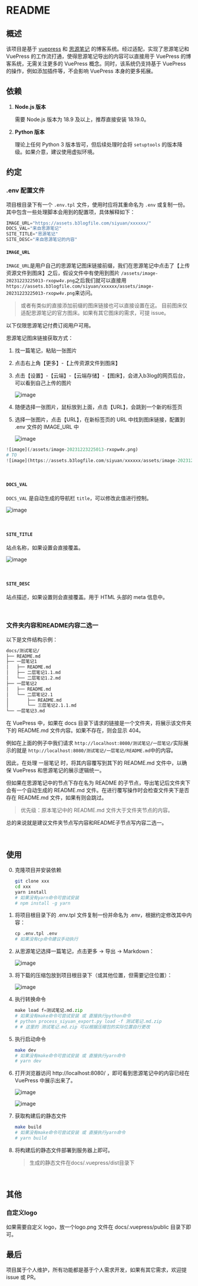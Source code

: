 # README

## 概述

该项目是基于 [vuepress](https://vuepress.vuejs.org/zh/) 和 [思源笔记](https://b3log.org/siyuan/) 的博客系统。经过适配，实现了思源笔记和 VuePress 的工作流打通，使得思源笔记导出的内容可以直接用于 VuePress 的博客系统，无需关注更多的 VuePress 概念。同时，该系统仍支持基于 VuePress 的操作，例如添加插件等，不会影响 VuePress 本身的更多拓展。

## 依赖

1. **Node.js 版本**

   需要 Node.js 版本为 18.9 及以上，推荐直接安装 18.19.0。
2. **Python 版本**

   理论上任何 Python 3 版本皆可，但后续处理时会将 `setuptools` 的版本降级。如果介意，建议使用虚拟环境。

## 约定

### .env 配置文件

项目根目录下有一个 `.env.tpl` 文件，使用时应将其重命名为 `.env` 或复制一份。其中包含一些处理脚本会用到的配置项，具体解释如下：

```python
IMAGE_URL="https://assets.b3logfile.com/siyuan/xxxxxx/"
DOCS_VAL="来自思源笔记"
SITE_TITLE="思源笔记"
SITE_DESC="来自思源笔记的内容"
```

#### `IMAGE_URL`

`IMAGE_URL`是用户自己的思源笔记图床链接前缀，我们在思源笔记中点击了【上传资源文件到图床】之后，假设文件中有使用到图片 `/assets/image-20231223225013-rxopw4v.png`之后我们就可以直接用 `https://assets.b3logfile.com/siyuan/xxxxxx/assets/image-20231223225013-rxopw4v.png`来访问。

> 或者有类似的直接添加前缀的图床链接也可以直接设置在这。
> 目前图床仅适配思源笔记的官方图床。如果有其它图床的需求，可提 issue。

以下仅限思源笔记付费订阅用户可用。

思源笔记图床链接获取方式：

1. 找一篇笔记，粘贴一张图片
2. 点击右上角【更多】-【上传资源文件到图床】
3. 点击【设置】-【云端】-【云端存储】-【图床】，会进入b3log的网页后台，可以看到自己上传的图片

   ![image](assets/net-img-image-20231224011950-l2755xe-20231224015432-uvq2bep.png)
4. 随便选择一张图片，鼠标放到上面，点击【URL】，会跳到一个新的标签页
5. 选择一张图片，点击【URL】，在新标签页的 URL 中找到图床链接，配置到 .env 文件的 IMAGE_URL 中

   ![image](assets/net-img-image-20231224012159-a77uzb7-20231224015432-xi5y4al.png)

```python
![image](/assets/image-20231223225013-rxopw4v.png)
# TO
![image](https://assets.b3logfile.com/siyuan/xxxxxx/assets/image-20231223225013-rxopw4v.png)
```

‍

#### `DOCS_VAL`

`DOCS_VAL` 是自动生成的导航栏 `title`，可以修改此值进行控制。

![image](assets/net-img-image-20231224005909-sc65g82-20231224015432-xf0wji0.png)

‍

#### `SITE_TITLE`

站点名称，如果设置会直接覆盖。

![image](assets/net-img-image-20231224013355-zv3v6bz-20231224015432-8htju3i.png)

‍

#### `SITE_DESC`

站点描述，如果设置则会直接覆盖。用于 HTML 头部的 meta 信息中。

‍

### 文件夹内容和README内容二选一

以下是文件结构示例：

```sh
docs/测试笔记/
├── README.md
├── 一层笔记1
│   ├── README.md
│   ├── 二层笔记1.1.md
│   └── 二层笔记1.2.md
├── 一层笔记2
│   ├── README.md
│   └── 二层笔记2.1
│       ├── README.md
│       └── 三层笔记2.1.1.md
└── 一层笔记3.md
```

在 VuePress 中，如果在 docs 目录下请求的链接是一个文件夹，将展示该文件夹下的 README.md 文件内容。如果不存在，则会显示 404。

例如在上面的例子中我们请求 `http://localhost:8080/测试笔记/一层笔记/`实际展示的就是 `http://localhost:8080/测试笔记/一层笔记/README.md`中的内容。

因此，在处理 一层笔记 时，将其内容覆写到其下的 README.md 文件中，以确保 VuePress 和思源笔记的展示逻辑统一。

但如果在思源笔记中的节点下存在名为 README 的子节点，导出笔记后文件夹下会有一个自动生成的 README.md 文件。在进行覆写操作时会检查文件夹下是否存在 README.md 文件，如果有则会跳过。

> 优先级：原本笔记中的 README.md 文件大于文件夹节点的内容。

总的来说就是建议文件夹节点写内容和README子节点写内容二选一。

‍

## 使用

0. 克隆项目并安装依赖

   ```sh
   git clone xxx
   cd xxx
   yarn install
   # 如果没有yarn命令可尝试安装
   # npm install -g yarn
   ```

1. 将项目根目录下的 .env.tpl 文件复制一份并命名为 .env，根据约定修改其中内容：

   ```python
   cp .env.tpl .env
   # 如果没有cp命令建议手动执行
   ```
2. 从思源笔记选择一篇笔记，点击更多 -> 导出 -> Markdown：

   ![image](assets/net-img-image-20231223225013-rxopw4v-20231224015432-ycw599w.png)
3. 将下载的压缩包放到项目根目录下（或其他位置，但需要记住位置）：

   ![image](assets/net-img-image-20231224003627-wsk4vl2-20231224015433-e9z8a5g.png)
4. 执行转换命令

   ```python
   make load f=测试笔记.md.zip
   # 如果没有make命令可尝试安装 或 直接执行python命令
   # python process_siyuan_export.py load -f 测试笔记.md.zip
   # # 这里的 测试笔记.md.zip 可以根据压缩包的实际位置自行更改
   ```
5. 执行启动命令

   ```sh
   make dev
   # 如果没有make命令可尝试安装 或 直接执行yarn命令
   # yarn dev
   ```
6. 打开浏览器访问 http://localhost:8080/ ，即可看到思源笔记中的内容已经在 VuePress 中展示出来了。

   ![image](assets/image-20231224015827-nr20bvv.png)

   ![image](assets/image-20231224015846-do7bbdg.png)
7. 获取构建后的静态文件

   ```sh
   make build
   # 如果没有make命令可尝试安装 或 直接执行yarn命令
   # yarn build
   ```
8. 将构建后的静态文件部署到服务器上即可。
   > 生成的静态文件在docs/.vuepress/dist目录下

‍

## 其他

### 自定义logo

如果需要自定义 logo，放一个logo.png 文件在 docs/.vuepress/public 目录下即可。

## 最后

项目属于个人维护，所有功能都是基于个人需求开发，如果有其它需求，欢迎提 issue 或 PR。
